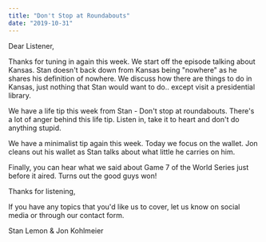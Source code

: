 ```yaml
---
title: "Don't Stop at Roundabouts"
date: "2019-10-31"
---
```


Dear Listener,

Thanks for tuning in again this week. We start off the episode talking about Kansas. Stan doesn't back down from Kansas being "nowhere" as he shares his definition of nowhere. We discuss how there are things to do in Kansas, just nothing that Stan would want to do.. except visit a presidential library.

We have a life tip this week from Stan - Don't stop at roundabouts. There's a lot of anger behind this life tip. Listen in, take it to heart and don't do anything stupid.

We have a minimalist tip again this week. Today we focus on the wallet. Jon cleans out his wallet as Stan talks about what little he carries on him.

Finally, you can hear what we said about Game 7 of the World Series just before it aired. Turns out the good guys won!

Thanks for listening,

If you have any topics that you'd like us to cover, let us know on social media or through our contact form.

Stan Lemon & Jon Kohlmeier
